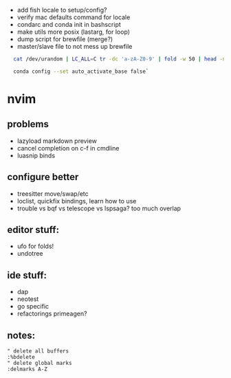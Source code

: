 - add fish locale to setup/config?
- verify mac defaults command for locale
- condarc and conda init in bashscript
- make utils more posix (lastarg, for loop)
- dump script for brewfile (merge?)
- master/slave file to not mess up brewfile
```bash
  cat /dev/urandom | LC_ALL=C tr -dc 'a-zA-Z0-9' | fold -w 50 | head -n 1

  conda config --set auto_activate_base false`
```

# nvim 

## problems
- lazyload markdown preview 
- cancel completion on c-f in cmdline
- luasnip binds

## configure better
- treesitter move/swap/etc
- loclist, quickfix bindings, learn how to use
- trouble vs bqf vs telescope vs lspsaga? too much overlap

## editor stuff:
- ufo for folds!
- undotree

## ide stuff:
- dap
- neotest
- go specific
- refactorings primeagen?

## notes:
```vim
" delete all buffers
:%bdelete
" delete global marks
:delmarks A-Z 
```

